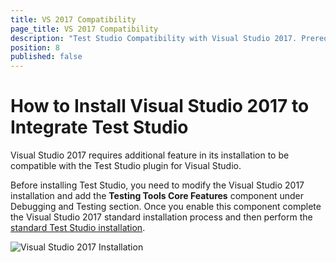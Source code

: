 ```yaml
---
title: VS 2017 Compatibility
page_title: VS 2017 Compatibility
description: "Test Studio Compatibility with Visual Studio 2017. Prerequisites to install Test Studio plugin with Visual Studio 2017. Test Studio installed on Visual Studio 2017 but cannot start a test project. "
position: 8
published: false
---
```

# How to Install Visual Studio 2017 to Integrate Test Studio

Visual Studio 2017 requires additional feature in its installation to be compatible with the Test Studio plugin for Visual Studio.

Before installing Test Studio, you need to modify the Visual Studio 2017 installation and add the **Testing Tools Core Features** component under Debugging and Testing section. Once you enable this component complete the Visual Studio 2017 standard installation process and then perform the <a href="/prerequisites/installation/install-procedure" target="_blank">standard Test Studio installation</a>.

![Visual Studio 2017 Installation][1]

[1]: /img/general-information/installation/vs2017/vs2017installation.png